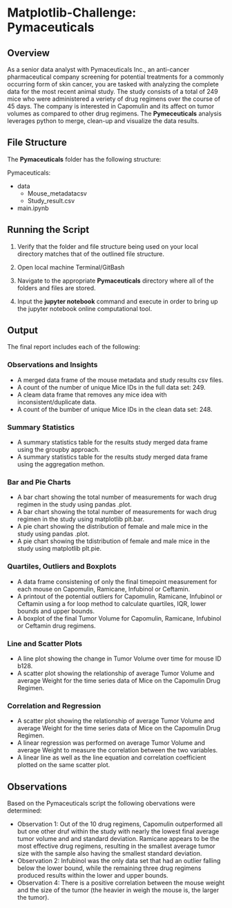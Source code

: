 # **Matplotlib-Challenge: Pymaceuticals**

## Overview

As a senior data analyst with Pymaceuticals Inc., an anti-cancer pharmaceutical company screening for potential treatments for a commonly occurring form of skin cancer, you are tasked with analyzing the complete data for the most recent animal study. The study consists of a total of 249 mice who were administered a veriety of drug regimens over the course of 45 days. The company is interested in Capomulin and its affect on tumor volumes as compared to other drug regimens. The **Pymeceuticals** analysis leverages python to merge, clean-up and visualize the data results.

## File Structure

The **Pymaceuticals** folder has the following structure:

Pymaceuticals:
- data
    - Mouse_metadatacsv
    - Study_result.csv
- main.ipynb

## Running the Script

1. Verify that the folder and file structure being used on your local directory matches that of the outlined file structure.

2. Open local machine Terminal/GitBash

3. Navigate to the appropriate **Pymaceuticals** directory where all of the folders and files are stored. 

4. Input the **jupyter notebook** command and execute in order to bring up the jupyter notebook online computational tool.

## Output

The final report includes each of the following:

### Observations and Insights
- A merged data frame of the mouse metadata and study results csv files.
- A count of the number of unique Mice IDs in the full data set: 249.
- A cleam data frame that removes any mice idea with inconsistent/duplicate data. 
- A count of the bumber of unique Mice IDs in the clean data set: 248.

### Summary Statistics
- A summary statistics table for the results study merged data frame using the groupby approach.
- A summary statistics table for the results study merged data frame using the aggregation methon.

### Bar and Pie Charts
- A bar chart showing the total number of measurements for wach drug regimen in the study using pandas .plot.
- A bar chart showing the total number of measurements for wach drug regimen in the study using matplotlib plt.bar.
- A pie chart showing the distribution of female and male mice in the study using pandas .plot.
- A pie chart showing the tdistribution of female and male mice in the study using matplotlib plt.pie.

### Quartiles, Outliers and Boxplots
- A data frame consistening of only the final timepoint measurement for each mouse on Capomulin, Ramicane, Infubinol or Ceftamin.
- A printout of the potential outliers for Capomulin, Ramicane, Infubinol or Ceftamin using a for loop method to calculate quartiles, IQR, lower bounds and upper bounds. 
- A boxplot of the final Tumor Volume for Capomulin, Ramicane, Infubinol or Ceftamin drug regimens.

### Line and Scatter Plots
- A line plot showing the change in Tumor Volume over time for mouse ID b128.
- A scatter plot showing the relationship of average Tumor Volume and average Weight for the time series data of Mice on the Capomulin Drug Regimen.

### Correlation and Regression
- A scatter plot showing the relationship of average Tumor Volume and average Weight for the time series data of Mice on the Capomulin Drug Regimen.
- A linear regression was performed on average Tumor Volume and average Weight to measure the correlation between the two variables. 
- A linear line as well as the line equation and correlation coefficient plotted on the same scatter plot. 

## Observations
Based on the Pymaceuticals script the following obervations were determined:
- Observation 1: Out of the 10 drug regimens, Capomulin outperformed all but one other druf within the study with nearly the lowest final average tumor volume and and standard deviation. Ramicane appears to be the most effective drug regimens, resulting in the smallest average tumor size with the sample also having the smallest standard deviation.
- Observation 2: Infubinol was the only data set that had an outlier falling below the lower bound, while the remaining three drug regimens produced results within the lower and upper bounds.
- Observation 4: There is a positive correlation between the mouse weight and the size of the tumor (the heavier in weigh the mouse is, the larger the tumor).
